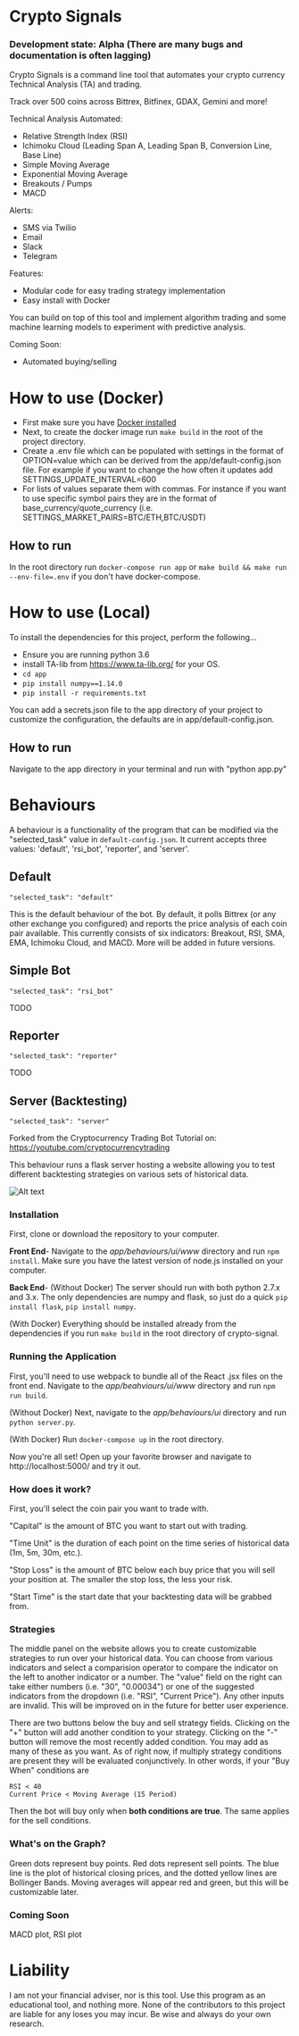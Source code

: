 # Crypto Signals

### Development state: Alpha (There are many bugs and documentation is often lagging)

Crypto Signals is a command line tool that automates your crypto currency Technical Analysis (TA) and trading.

Track over 500 coins across Bittrex, Bitfinex, GDAX, Gemini and more!

Technical Analysis Automated:
* Relative Strength Index (RSI)
* Ichimoku Cloud (Leading Span A, Leading Span B, Conversion Line, Base Line)
* Simple Moving Average
* Exponential Moving Average
* Breakouts / Pumps
* MACD

Alerts:
* SMS via Twilio
* Email
* Slack
* Telegram

Features:
* Modular code for easy trading strategy implementation
* Easy install with Docker

You can build on top of this tool and implement algorithm trading and some machine learning models to experiment with predictive analysis.

Coming Soon:
* Automated buying/selling


# How to use (Docker)
* First make sure you have [Docker installed](https://docs.docker.com/engine/installation/)
* Next, to create the docker image run `make build` in the root of the project directory.
* Create a .env file which can be populated with settings in the format of OPTION=value which can be derived from the app/default-config.json file. For example if you want to change the how often it updates add SETTINGS\_UPDATE\_INTERVAL=600
* For lists of values separate them with commas. For instance if you want to use specific symbol pairs they are in the format of base\_currency/quote\_currency (i.e. SETTINGS\_MARKET\_PAIRS=BTC/ETH,BTC/USDT)

## How to run
In the root directory run `docker-compose run app` or `make build && make run --env-file=.env` if you don't have docker-compose.

# How to use (Local)
To install the dependencies for this project, perform the following...
- Ensure you are running python 3.6
- install TA-lib from https://www.ta-lib.org/ for your OS.
- `cd app`
- `pip install numpy==1.14.0`
- `pip install -r requirements.txt`

You can add a secrets.json file to the app directory of your project to customize the configuration, the defaults are in app/default-config.json.

## How to run
Navigate to the app directory in your terminal and run with "python app.py"

# Behaviours

A behaviour is a functionality of the program that can be modified via the "selected\_task" value in `default-config.json`. It current accepts three values: 'default', 'rsi\_bot', 'reporter', and 'server'.

## Default

`"selected_task": "default"`

This is the default behaviour of the bot. By default, it polls Bittrex (or any other exchange you configured) and reports the price analysis of each coin pair available. This currently consists of six indicators: Breakout, RSI, SMA, EMA, Ichimoku Cloud, and MACD. More will be added in future versions.

## Simple Bot

`"selected_task": "rsi_bot"`

TODO

## Reporter

`"selected_task": "reporter"`

TODO

## Server (Backtesting)

`"selected_task": "server"`

Forked from the Cryptocurrency Trading Bot Tutorial on: https://youtube.com/cryptocurrencytrading

This behaviour runs a flask server hosting a website allowing you to test different backtesting strategies on various sets of historical data.

![Alt text](/cryptobot.jpg "The dashboard")

### Installation

First, clone or download the repository to your computer.

**Front End**- Navigate to the *app/behaviours/ui/www* directory and run `npm install`. Make sure you have the latest version of node.js installed on your computer.

**Back End**- (Without Docker) The server should run with both python 2.7.x and 3.x. The only dependencies are numpy and flask, so just do a quick `pip install flask`, `pip install numpy`.

(With Docker) Everything should be installed already from the dependencies if you run `make build` in the root directory of crypto-signal.


### Running the Application

First, you'll need to use webpack to bundle all of the React .jsx files on the front end. Navigate to the *app/beahviours/ui/www* directory and run `npm run build`.

(Without Docker) Next, navigate to the *app/behaviours/ui* directory and run `python server.py`.

(With Docker) Run `docker-compose up` in the root directory.

Now you're all set! Open up your favorite browser and navigate to http://localhost:5000/ and try it out.

### How does it work?

First, you'll select the coin pair you want to trade with.

"Capital" is the amount of BTC you want to start out with trading.

"Time Unit" is the duration of each point on the time series of historical data (1m, 5m, 30m, etc.).

"Stop Loss" is the amount of BTC below each buy price that you will sell your position at. The smaller the stop loss, the less your risk.

"Start Time" is the start date that your backtesting data will be grabbed from.

### Strategies

The middle panel on the website allows you to create customizable strategies to run over your historical data. You can choose from various indicators and select a comparision operator to compare the indicator on the left to another indicator or a number. The "value" field on the right can take either numbers (i.e. "30", "0.00034") or one of the suggested indicators from the dropdown (i.e. "RSI", "Current Price"). Any other inputs are invalid. This will be improved on in the future for better user experience.

There are two buttons below the buy and sell strategy fields. Clicking on the "+" button will add another condition to your strategy. Clicking on the "-" button will remove the most recently added condition. You may add as many of these as you want. As of right now, if multiply strategy conditions are present they will be evaluated conjunctively. In other words, if your "Buy When" conditions are

```
RSI < 40
Current Price < Moving Average (15 Period)
```

Then the bot will buy only when **both conditions are true**. The same applies for the sell conditions.

### What's on the Graph?

Green dots represent buy points. Red dots represent sell points. The blue line is the plot of historical closing prices, and the dotted yellow lines are Bollinger Bands. Moving averages will appear red and green, but this will be customizable later.

### Coming Soon

MACD plot, RSI plot

# Liability
I am not your financial adviser, nor is this tool. Use this program as an educational tool, and nothing more. None of the contributors to this project are liable for any loses you may incur. Be wise and always do your own research.

